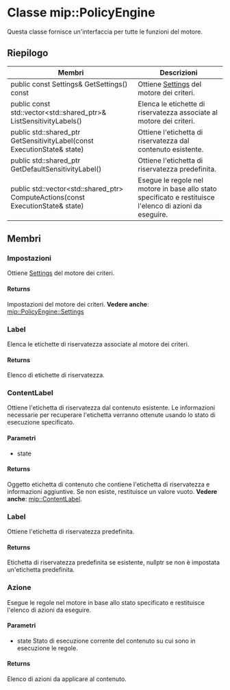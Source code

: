 # <a name="class-mippolicyengine"></a>Classe mip::PolicyEngine 
Questa classe fornisce un'interfaccia per tutte le funzioni del motore.
  
## <a name="summary"></a>Riepilogo
 Membri                        | Descrizioni                                
--------------------------------|---------------------------------------------
public const Settings& GetSettings() const  |  Ottiene [Settings](#classmip_1_1_policy_engine_1_1_settings) del motore dei criteri.
public const std::vector<std::shared_ptr<Label>>& ListSensitivityLabels()  |  Elenca le etichette di riservatezza associate al motore dei criteri.
public std::shared_ptr<ContentLabel> GetSensitivityLabel(const ExecutionState& state)  |  Ottiene l'etichetta di riservatezza dal contenuto esistente.
public std::shared_ptr<Label> GetDefaultSensitivityLabel()  |  Ottiene l'etichetta di riservatezza predefinita.
public std::vector<std::shared_ptr<Action>> ComputeActions(const ExecutionState& state)  |  Esegue le regole nel motore in base allo stato specificato e restituisce l'elenco di azioni da eseguire.
  
## <a name="members"></a>Membri
  
### <a name="settings"></a>Impostazioni
Ottiene [Settings](#classmip_1_1_policy_engine_1_1_settings) del motore dei criteri.
  
#### <a name="returns"></a>Returns
Impostazioni del motore dei criteri. 
**Vedere anche**: [mip::PolicyEngine::Settings](#classmip_1_1_policy_engine_1_1_settings)
  
### <a name="label"></a>Label
Elenca le etichette di riservatezza associate al motore dei criteri.
  
#### <a name="returns"></a>Returns
Elenco di etichette di riservatezza.
  
### <a name="contentlabel"></a>ContentLabel
Ottiene l'etichetta di riservatezza dal contenuto esistente.
Le informazioni necessarie per recuperare l'etichetta verranno ottenute usando lo stato di esecuzione specificato. 
  
#### <a name="parameters"></a>Parametri
* state 
  
#### <a name="returns"></a>Returns
Oggetto etichetta di contenuto che contiene l'etichetta di riservatezza e informazioni aggiuntive. Se non esiste, restituisce un valore vuoto. 
**Vedere anche**: [mip::ContentLabel](#classmip_1_1_content_label).
  
### <a name="label"></a>Label
Ottiene l'etichetta di riservatezza predefinita.
  
#### <a name="returns"></a>Returns
Etichetta di riservatezza predefinita se esistente, nullptr se non è impostata un'etichetta predefinita.
  
### <a name="action"></a>Azione
Esegue le regole nel motore in base allo stato specificato e restituisce l'elenco di azioni da eseguire.
  
#### <a name="parameters"></a>Parametri
* state Stato di esecuzione corrente del contenuto su cui sono in esecuzione le regole. 
  
#### <a name="returns"></a>Returns
Elenco di azioni da applicare al contenuto.